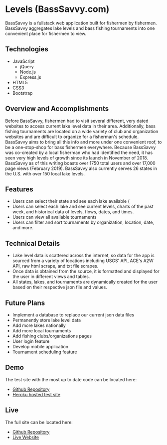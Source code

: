 # Levels (BassSavvy.com)
BassSavvy is a fullstack web application built for fishermen by fishermen. BassSavvy aggregates lake levels and bass fishing tournaments into one convenient place for fishermen to view.

## Technologies
- JavaScript
  - jQuery
  - Node.js
  - Express.js
- HTML5
- CSS3
- Bootstrap

## Overview and Accomplishments
Before BassSavvy, fishermen had to visit several different, very dated websites to access current lake level data in their area. Additionally, bass fishing tournaments are located on a wide variety of club and organization websites and are difficult to organize for a fisherman's schedule. BassSavvy aims to bring all this info and more under one convenient roof, to be a one-stop-shop for bass fishermen everywhere. Because BassSavvy was co-created by a local fisherman who had identified the need, it has seen very high levels of growth since its launch in November of 2018. BassSavvy as of this writing boasts over 1750 total users and over 17,000 page views (February 2019). BassSavvy also currently serves 26 states in the U.S. with over 150 local lake levels.

## Features
* Users can select their state and see each lake available (
* Users can select each lake and see current levels, charts of the past week, and historical data of levels, flows, dates, and times.
* Users can view all available tournaments
* Users can filter and sort tournaments by organization, location, date, and more.

## Technical Details
* Lake level data is scattered across the internet, so data for the app is sourced from a variety of locations including USGS' API, ACE's A2W API, raw html scrape, and txt file scrapes.
* Once data is obtained from the source, it is formatted and displayed for the user in different views and tables.
* All states, lakes, and tournaments are dynamically created for the user based on their respective json file and values.

## Future Plans
* Implement a database to replace our current json data files
* Permanently store lake level data
* Add more lakes nationally
* Add more local tournaments
* Add fishing clubs/organizations pages
* User login feature
* Develop mobile application
* Tournament scheduling feature


## Demo
The test site with the most up to date code can be located here:
* [Github Repository](https://github.com/jmyager/Levels-Test)
* [Heroku hosted test site](https://guarded-plains-88685.herokuapp.com/)

## Live
The full site can be located here:
* [Github Repository](https://github.com/jmyager/Levels)
* [Live Website](http://www.basssavvy.com/)
